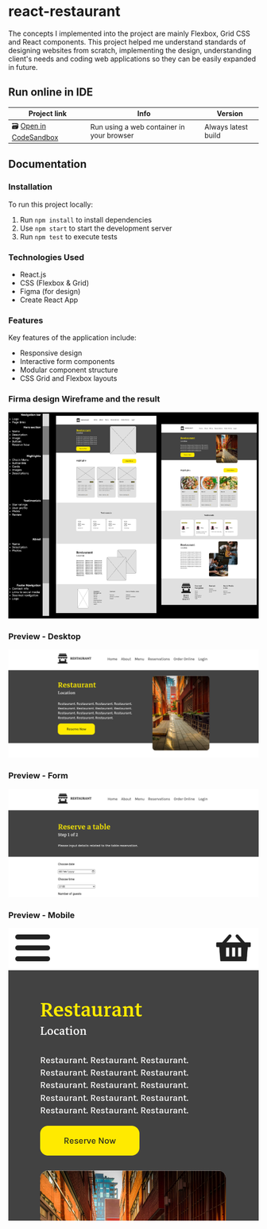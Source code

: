# react-restaurant

The concepts I implemented into the project are mainly Flexbox, Grid CSS and React components. This project helped me understand standards of designing websites from scratch, implementing the design, understanding client's needs and coding web applications so they can be easily expanded in future.

## Run online in IDE

| Project link | Info | Version |
|-----|-----|-----|
|🗃️ [Open in CodeSandbox](https://codesandbox.io/s/github/krzysztofc-git/react-restaurant)| Run using a web container in your browser | Always latest build |

## Documentation

### Installation

To run this project locally:

1. Run `npm install` to install dependencies
2. Use `npm start` to start the development server
3. Run `npm test` to execute tests

### Technologies Used

- React.js
- CSS (Flexbox & Grid)
- Figma (for design)
- Create React App

### Features

Key features of the application include:

- Responsive design
- Interactive form components
- Modular component structure
- CSS Grid and Flexbox layouts

### Firma design Wireframe and the result
![Wireframe](README_images/Wireframe.png)

### Preview - Desktop
![Desktop](README_images/Desktop.png)

### Preview - Form
![Form](README_images/Form.png)

### Preview - Mobile
![Mobile](README_images/Mobile.png)